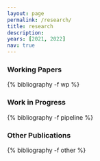 ```yaml
---
layout: page
permalink: /research/
title: research
description:
years: [2021, 2022]
nav: true
---
```


<div class="publications">

<!-- Working Papers -->
<h3  class="pubyear">Working Papers</h3>
{% bibliography -f wp %}

<!-- Work in Progress --> 
<h3  class="pubyear">Work in Progress</h3>
{% bibliography -f pipeline %}

 <!-- Other Publications --> 
<h3  class="pubyear">Other Publications</h3>
{% bibliography -f other %}
</div>
